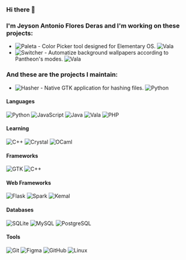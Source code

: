 ### Hi there 👋
### I'm Jeyson Antonio Flores Deras and I'm working on these projects:
- ![Paleta](https://github.com/JeysonFlores/Paleta) - Color Picker tool designed for Elementary OS. ![Vala](https://img.shields.io/badge/Vala-FBE5CD?style=flat-square&logo=V&logoColor=black)
- ![Switcher](https://github.com/JeysonFlores/switcher) - Automatize background wallpapers according to Pantheon's modes. ![Vala](https://img.shields.io/badge/Vala-FBE5CD?style=flat-square&logo=V&logoColor=black)
### And these are the projects I maintain:
- ![Hasher](https://github.com/JeysonFlores/hasher) - Native GTK application for hashing files. ![Python](https://img.shields.io/badge/Python-3670A0?style=flat-square&logo=python&logoColor=white)
<!--
<p align="center">
    <img src="https://github-readme-stats.vercel.app/api/top-langs/?username=JeysonFlores&layout=compact&hide=java" alt="JeysonFlores">
    <br> <br>
    <img src="https://github-readme-stats.vercel.app/api?username=JeysonFlores&show_icons=true" alt="JeysonFlores">
</p>

<p align="center">
    <img src="https://github-readme-stats.vercel.app/api/top-langs/?username=JeysonFlores&exclude_repo=TortiYa" alt="JeysonFlores">
    <br> <br>
    <img src="https://github-readme-stats.vercel.app/api?username=JeysonFlores&show_icons=true" alt="JeysonFlores">
</p>

![Top Langs](https://github-readme-stats.vercel.app/api/top-langs/?username=JeysonFlores&exclude_repo=TortiYa)
![Top Langs](https://github-readme-stats.vercel.app/api/top-langs/?username=JeysonFlores&exclude_repo=TortiYa&langs_count=11&hide=html&layout=compact)

-->
#### Languages
![Python](https://img.shields.io/badge/Python-3670A0?style=flat-square&logo=python&logoColor=white)
![JavaScript](https://img.shields.io/badge/JavaScript-F1E05A.svg?style=flat-square&logo=javascript&logoColor=black)
![Java](https://img.shields.io/badge/Java-B07219?style=flat-square&logo=java&logoColor=white)
![Vala](https://img.shields.io/badge/Vala-FBE5CD?style=flat-square&logo=V&logoColor=black)
![PHP](https://img.shields.io/badge/PHP-777BB4?style=flat-square&logo=PHP&logoColor=white)
#### Learning
![C++](https://img.shields.io/badge/C++-F34B7D.svg?style=flat-square&logo=c%2B%2B&logoColor=white)
![Crystal](https://img.shields.io/badge/Crystal-000000.svg?style=flat-square&logo=Crystal&logoColor=white)
![OCaml](https://img.shields.io/badge/OCaml-F48A32.svg?style=flat-square&logo=OCaml&logoColor=white)
#### Frameworks
![GTK](https://img.shields.io/badge/GTK-4A86CF.svg?style=flat-square&logo=HackTheBox&logoColor=white)
![C++](https://img.shields.io/badge/Boost-6799C2.svg?style=flat-square&logo=c%2B%2B&logoColor=white)
#### Web Frameworks
![Flask](https://img.shields.io/badge/Flask-FFFFFF.svg?style=flat-square&logo=Flask&logoColor=black)
![Spark](https://img.shields.io/badge/Spark-E25A1C.svg?style=flat-square&logo=ApacheSpark&logoColor=white)
![Kemal](https://img.shields.io/badge/Kemal-F52B31.svg?style=flat-square&logo=Keras&logoColor=white)
#### Databases
![SQLite](https://img.shields.io/badge/SQLite-82BCE2.svg?style=flat-square&logo=SQLite&logoColor=white)
![MySQL](https://img.shields.io/badge/MySQL-005E86.svg?style=flat-square&logo=MySQL&logoColor=white)
![PostgreSQL](https://img.shields.io/badge/PostgreSQL-31648C.svg?style=flat-square&logo=PostgreSQL&logoColor=white)
#### Tools
![Git](https://img.shields.io/badge/Git-%23F05033.svg?style=flat-square&logo=git&logoColor=white)
![Figma](https://img.shields.io/badge/Figma-%23F24E1E.svg?style=flat-square&logo=figma&logoColor=white)
![GitHub](https://img.shields.io/badge/GitHub-%23121011.svg?style=flat-square&logo=github&logoColor=white)
![Linux](https://img.shields.io/badge/Linux-000000?style=flat-square&logo=linux&logoColor=white)
